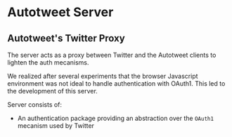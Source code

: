 # Autotweet Server

## Autotweet's Twitter Proxy

The server acts as a proxy between Twitter and the Autotweet clients to lighten the auth mecanisms.

We realized after several experiments that the browser Javascript environment was not
ideal to handle authentication with OAuth1. This led to the development of this server.

Server consists of:

- An authentication package providing an abstraction over the `OAuth1` mecanism used by Twitter
